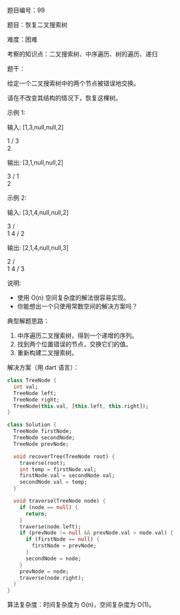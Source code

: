题目编号：99

题目：恢复二叉搜索树

难度：困难

考察的知识点：二叉搜索树、中序遍历、树的遍历、递归

题干：

给定一个二叉搜索树中的两个节点被错误地交换。

请在不改变其结构的情况下，恢复这棵树。

示例 1:

输入: [1,3,null,null,2]

   1
  /
 3
  \
   2

输出: [3,1,null,null,2]

   3
  /
 1
  \
   2

示例 2:

输入: [3,1,4,null,null,2]

  3
 / \
1   4
   /
  2

输出: [2,1,4,null,null,3]

  2
 / \
1   4
   /
  3

说明:

- 使用 O(n) 空间复杂度的解法很容易实现。
- 你能想出一个只使用常数空间的解决方案吗？

典型解题思路：

1. 中序遍历二叉搜索树，得到一个递增的序列。
2. 找到两个位置错误的节点，交换它们的值。
3. 重新构建二叉搜索树。

解决方案（用 dart 语言）：

```dart
class TreeNode {
  int val;
  TreeNode left;
  TreeNode right;
  TreeNode(this.val, [this.left, this.right]);
}

class Solution {
  TreeNode firstNode;
  TreeNode secondNode;
  TreeNode prevNode;

  void recoverTree(TreeNode root) {
    traverse(root);
    int temp = firstNode.val;
    firstNode.val = secondNode.val;
    secondNode.val = temp;
  }

  void traverse(TreeNode node) {
    if (node == null) {
      return;
    }
    traverse(node.left);
    if (prevNode != null && prevNode.val > node.val) {
      if (firstNode == null) {
        firstNode = prevNode;
      }
      secondNode = node;
    }
    prevNode = node;
    traverse(node.right);
  }
}
```

算法复杂度：时间复杂度为 O(n)，空间复杂度为 O(1)。